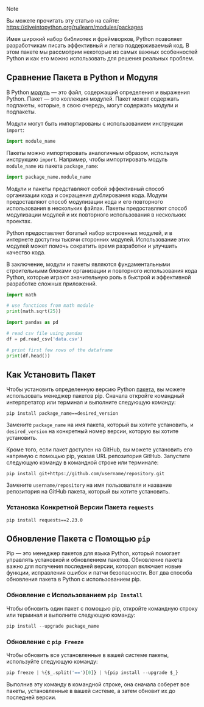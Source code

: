 > [!NOTE]
> Вы можете прочитать эту статью на сайте: https://diveintopython.org/ru/learn/modules/packages

 Имея широкий набор библиотек и фреймворков, Python позволяет разработчикам писать эффективный и легко поддерживаемый код. В этом пакете мы рассмотрим некоторые из самых важных особенностей Python и как его можно использовать для решения реальных проблем.

##  Сравнение Пакета в Python и Модуля

В Python [модуль](https://docs.python.org/3/glossary.html#term-module) — это файл, содержащий определения и выражения Python. Пакет — это коллекция модулей. Пакет может содержать подпакеты, которые, в свою очередь, могут содержать модули и подпакеты.

Модули могут быть импортированы с использованием инструкции `import`:

```python
import module_name
```

Пакеты можно импортировать аналогичным образом, используя инструкцию `import`. Например, чтобы импортировать модуль `module_name` из пакета `package_name`:

```python
import package_name.module_name
```

Модули и пакеты представляют собой эффективный способ организации кода и сокращения дублирования кода. Модули предоставляют способ модулизации кода и его повторного использования в нескольких файлах. Пакеты предоставляют способ модулизации модулей и их повторного использования в нескольких проектах.

Python предоставляет богатый набор встроенных модулей, и в интернете доступны тысячи сторонних модулей. Использование этих модулей может помочь сократить время разработки и улучшить качество кода.

В заключение, модули и пакеты являются фундаментальными строительными блоками организации и повторного использования кода Python, которые играют значительную роль в быстрой и эффективной разработке сложных приложений.

```python
import math

# use functions from math module
print(math.sqrt(25))
```

```python
import pandas as pd

# read csv file using pandas
df = pd.read_csv('data.csv')

# print first few rows of the dataframe
print(df.head())
```

## Как Установить Пакет

Чтобы установить определенную версию Python [пакета](https://docs.python.org/3/glossary.html#term-package), вы можете использовать менеджер пакетов pip. Сначала откройте командный интерпретатор или терминал и выполните следующую команду:

```shell
pip install package_name==desired_version
```

Замените `package_name` на имя пакета, который вы хотите установить, и `desired_version` на конкретный номер версии, которую вы хотите установить.

Кроме того, если пакет доступен на GitHub, вы можете установить его напрямую с помощью pip, указав URL репозитория GitHub. Запустите следующую команду в командной строке или терминале:

```shell
pip install git+https://github.com/username/repository.git
```

Замените `username/repository` на имя пользователя и название репозитория на GitHub пакета, который вы хотите установить.

### Установка Конкретной Версии Пакета `requests`

```shell
pip install requests==2.23.0
```

## Обновление Пакета с Помощью `pip`

Pip — это менеджер пакетов для языка Python, который помогает управлять установкой и обновлением пакетов. Обновление пакета важно для получения последней версии, которая включает новые функции, исправления ошибок и патчи безопасности. Вот два способа обновления пакета в Python с использованием pip.

### Обновление с Использованием `pip Install`

Чтобы обновить один пакет с помощью pip, откройте командную строку или терминал и выполните следующую команду:

```python
pip install --upgrade package_name
```

### Обновление с `pip Freeze`

Чтобы обновить все установленные в вашей системе пакеты, используйте следующую команду:

```python
pip freeze | %{$_.split('==')[0]} | %{pip install --upgrade $_}
```

Выполнив эту команду в командной строке, она сначала соберет все пакеты, установленные в вашей системе, а затем обновит их до последней версии.

